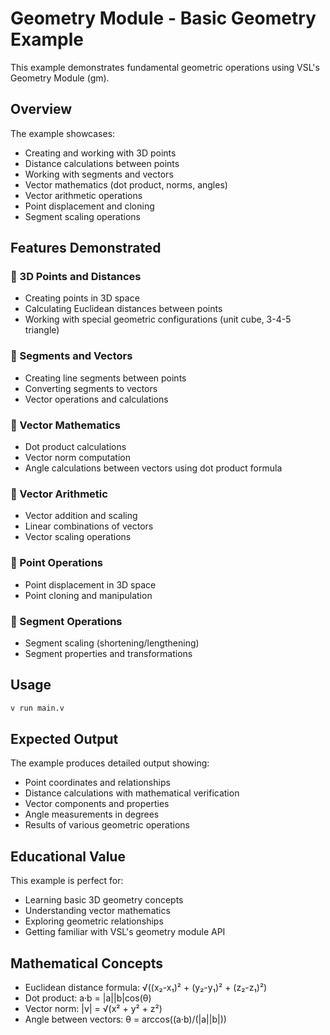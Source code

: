 # Geometry Module - Basic Geometry Example

This example demonstrates fundamental geometric operations using VSL's Geometry Module (gm).

## Overview

The example showcases:
- Creating and working with 3D points
- Distance calculations between points
- Working with segments and vectors
- Vector mathematics (dot product, norms, angles)
- Vector arithmetic operations
- Point displacement and cloning
- Segment scaling operations

## Features Demonstrated

### 🔹 3D Points and Distances
- Creating points in 3D space
- Calculating Euclidean distances between points
- Working with special geometric configurations (unit cube, 3-4-5 triangle)

### 🔹 Segments and Vectors
- Creating line segments between points
- Converting segments to vectors
- Vector operations and calculations

### 🔹 Vector Mathematics
- Dot product calculations
- Vector norm computation
- Angle calculations between vectors using dot product formula

### 🔹 Vector Arithmetic
- Vector addition and scaling
- Linear combinations of vectors
- Vector scaling operations

### 🔹 Point Operations
- Point displacement in 3D space
- Point cloning and manipulation

### 🔹 Segment Operations
- Segment scaling (shortening/lengthening)
- Segment properties and transformations

## Usage

```bash
v run main.v
```

## Expected Output

The example produces detailed output showing:
- Point coordinates and relationships
- Distance calculations with mathematical verification
- Vector components and properties
- Angle measurements in degrees
- Results of various geometric operations

## Educational Value

This example is perfect for:
- Learning basic 3D geometry concepts
- Understanding vector mathematics
- Exploring geometric relationships
- Getting familiar with VSL's geometry module API

## Mathematical Concepts

- Euclidean distance formula: √((x₂-x₁)² + (y₂-y₁)² + (z₂-z₁)²)
- Dot product: a·b = |a||b|cos(θ)
- Vector norm: |v| = √(x² + y² + z²)
- Angle between vectors: θ = arccos((a·b)/(|a||b|))
